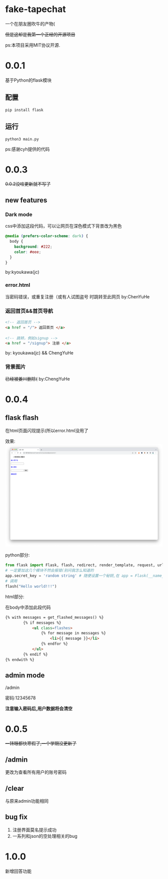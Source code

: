 # fake-tapechat
一个在朋友圈吹牛的产物(

~~但是这却是我第一个正经的开源项目~~

ps:本项目采用MIT协议开源.

# 0.0.1
基于Python的flask模块

## 配置
```shell
pip install flask
```

## 运行
```shell
python3 main.py
```

ps:感谢cyh提供的代码

# 0.0.3
~~0.0.2没啥更新就不写了~~
## new features
### Dark mode
css中添加这段代码，可以让网页在深色模式下背景改为黑色
```css
@media (prefers-color-scheme: dark) {
  body {
    background: #222;
    color: #eee;
  }
}
```
by:kyoukawa(jc)
### error.html
当密码错误，或重复注册（或有人试图盗号 时跳转至此网页
by:ChenYuHe
### 返回首页&&首页导航
```html
<!-- 返回首页 -->
<a href = "/"> 返回首页 </a>

<!-- 跳转，例如signup -->
<a href = "/signup"> 注册 </a>
```
by: kyoukawa(jc) && ChengYuHe

### 背景图片
~~已经被姜川删除(~~
by:ChengYuHe

# 0.0.4
## flask flash
在html页面闪现提示(所以error.html没用了

效果:
![](./static/README/0.0.4/flash-eg.png)

python部分:
```python
from flask import Flask, flash, redirect, render_template, request, url_for
# 一定要加这几个模块不然会报错(别问我怎么知道的
app.secret_key = 'random string' # 随便设置一个秘钥,在 app = Flask(__name__) 的后面写
# 调用
flash("Hello world!!!")
```

html部分:

在body中添加此段代码
```html
{% with messages = get_flashed_messages() %}
		{% if messages %}
			<ul class=flashes>
				{% for message in messages %}
					<li>{{ message }}</li>
				{% endfor %}
			</ul>
        {% endif %}
{% endwith %}
```

## admin mode
/admin

密码:12345678

**注意输入密码后,用户数据将会清空**

# 0.0.5

~~一转眼都快寒假了,一个学期没更新了~~

## /admin

更改为查看所有用户的账号密码

## /clear

与原来admin功能相同

## bug fix

1. 注册界面莫名提示成功
2. 一系列和json的空处理相关的bug

# 1.0.0

新增回答功能
